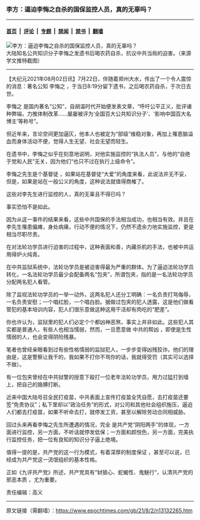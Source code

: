 ### 李方：逼迫李悔之自杀的国保监控人员，真的无辜吗？

---

#### [首页](../../../..?n13132265) &nbsp;|&nbsp; [评论](../../../../../epoch-comment?n13132265) &nbsp;|&nbsp; [专题](../../../../../epoch-special?n13132265) &nbsp;|&nbsp; [禁闻](../../../../../epoch-news?n13132265) &nbsp;|&nbsp; [禁书](../../../../../books?n13132265) &nbsp;|&nbsp; [翻墙](https://github.com/gfw-breaker/nogfw/blob/master/README.md?n13132265)


<div><img alt="李方：逼迫李悔之自杀的国保监控人员，真的无辜吗？" class="attachment-djy_600_400 size-djy_600_400 wp-post-image" src="https://i.epochtimes.com/assets/uploads/2021/07/id13109892-Screen-Shot-2021-07-23-at-8.32.26-pm-600x400.png"/>
<div class="caption">
 大陆知名公共知识分子李悔之发遗书后喝农药自杀，抗议中共当局的迫害。（来源学文推特截图）
</div></div><hr/><div class="post_content" id="artbody" itemprop="articleBody">
 <!-- article content begin -->
 <p>
  【大纪元2021年08月02日讯】7月22日，伴随着郑州大水，传出了一个令人震惊的消息：著名公知
  <ok href="https://www.epochtimes.com/gb/tag/%E6%9D%8E%E6%82%94%E4%B9%8B.html">
   李悔之
  </ok>
  ，于当日8:19分留下遗书，之后喝农药自杀，于次日去世。
 </p>
 <p>
  <ok href="https://www.epochtimes.com/gb/tag/%E6%9D%8E%E6%82%94%E4%B9%8B.html">
   李悔之
  </ok>
  是国内著名“公知”，自胡温时代开始便发表文章，“呼吁公平正义，批评诸种弊端，力推体制改革……屡屡被评为‘全国百大公共知识分子’、‘影响中国百大名博主’等称号”。
 </p>
 <p>
  但近年来，言论空间更加逼仄，他本人也被定为“部级”维稳对象，再加上罹患脑溢血而身体活动不便，觉得人生无望、社会无望而轻生。
 </p>
 <p>
  在遗书中，李悔之似乎在刻意地说明，对他实施监控的“执法人员”，与他的“自绝于党和人民”无关，因为他们“也只不过在执行上级命令”。
 </p>
 <p>
  李悔之先生是个基督徒 ，如果站在基督徒“大爱”的角度来看，此说法并无不妥，但是，如果是站在一般公义的角度，这种说法就值得商榷了。
 </p>
 <p>
  这些对李先生进行监控的人，真的无辜且不得已吗？
 </p>
 <p>
  事实恐怕不是如此。
 </p>
 <p>
  因为从这一事件的结果来看，这些中共国保的手法相当成功，也相当有效。并且在李先生罹患偏瘫，身处病痛，行动不便的情况下，仍然不遗余力地实施监控，更是相当尽职尽责。
 </p>
 <p>
  在对法轮功学员进行迫害的过程中，这种表面和善，内藏杀机的手法，也被中共运用得炉火纯青。
 </p>
 <p>
  在中共监狱系统中，法轮功学员是被迫害得最为严重的群体。为了逼迫法轮功学员转化，一名法轮功学员最少会配备两名“包夹”，所谓包夹，指的是一名法轮功学员分配两名犯人看管。
 </p>
 <p>
  除了监视法轮功学员的一举一动外，这两名犯人还分工明确：一名负责打骂侮辱，一名负责安慰；一个唱红脸，一个唱白脸。据做过包夹的犯人透露，这是他们做看管犯的基本培训内容，犯人们很乐意做这种这用干活却有肉吃的“肥差”。
 </p>
 <p>
  你也许认为，监狱里的犯人们必定个个都凶神恶煞，事实上并非如此。这些犯人其实都是普通人，有些人也相当懦弱，然而，一旦愿意做
  <ok href="https://www.epochtimes.com/gb/tag/%E4%B8%AD%E5%85%B1%E7%9A%84%E5%B8%AE%E5%87%B6.html">
   中共的帮凶
  </ok>
  ，即使是生性懦弱的人，也会变得阴险残暴。
 </p>
 <p>
  笔者也曾经亲眼看到过有些性格懦弱的监狱犯人，一步步变得凶残狡诈。他们的理由是，这是警察让我干的，我如果不打你不骂你的话，我就得受罚（其实可以选择不做）。
 </p>
 <p>
  有一位包夹曾经在中共狱警的授意下殴打一位老年法轮功学员，用力过猛打到墙上，把自己的胳膊打断。
 </p>
 <p>
  近来中国大陆号召全民打疫苗，中共表面上宣传打疫苗全凭自愿，去打疫苗还要签“免责协议”；私下里却以“政治任务”的形式，对公司和其他社会组织施压，逼迫人们都去打疫苗，如果不听命去打，就停发工资，甚至以解除劳动合同相威胁。
 </p>
 <p>
  回过头来再看李悔之先生所遭遇的情况，完全 是共产党“阴阳两手”的体现，一方面进行监控，另一方面，不听话就停发低保；一方面和颜悦色，另一方面，完美执行监控任务，把一位有良知的知识分子逼上绝境。
 </p>
 <p>
  值得一提的是，共产党的这一行为模式，有着深厚的制度保证 ，甚至可以说，已经成为共产党这一流氓组织的基本性格。
 </p>
 <p>
  正如《九评共产党》所述，共产党具有“豺狼心、蛇蝎性、鬼魅行”，认清共产党的
  <ok href="https://www.epochtimes.com/gb/tag/%E9%82%AA%E6%81%B6%E6%9C%AC%E8%B4%A8.html">
   邪恶本质
  </ok>
  ，尤为重要。
 </p>
 <p>
  责任编辑：高义
 </p>
 <!-- article content end -->
 <div id="below_article_ad">
 </div>
</div>


---

原文链接（需翻墙）：https://www.epochtimes.com/gb/21/8/2/n13132265.htm